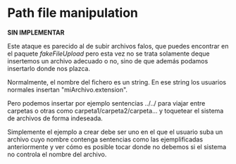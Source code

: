 # Path file manipulation

<b>SIN IMPLEMENTAR</b>

Este ataque es parecido al de subir archivos falos, que puedes encontrar en el paquete <i>fakeFileUpload</i> pero esta
vez no se trata solamente deque insertemos un archivo adecuado o no, sino de que además podamos insertarlo donde nos
plazca.

Normalmente, el nombre del fichero es un string. En ese string los usuarios normales insertan "miArchivo.extension".

Pero podemos insertar por ejemplo sentencias ../../ para viajar entre carpetas o otras como carpeta1/carpeta2/carpeta...
y toquetear el sistema de archivos de forma indeseada.

Simplemente el ejemplo a crear debe ser uno en el que el usuario suba un archivo cuyo nombre contenga sentencias como
las ejemplificadas anteriormente y ver cómo es posible tocar donde no debemos si el sistema no controla el nombre del
archivo.
